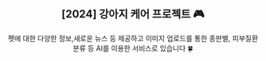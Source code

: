 <div align="center">
<h2>[2024] 강아지 케어 프로젝트 🎮</h2>
펫에 대한 다양한 정보,새로운 뉴스 등 제공하고 이미지 업로드를 통한 종판별, 피부질환분류 등 AI를 이용한 서비스로 있습니다 🍀
</div>
